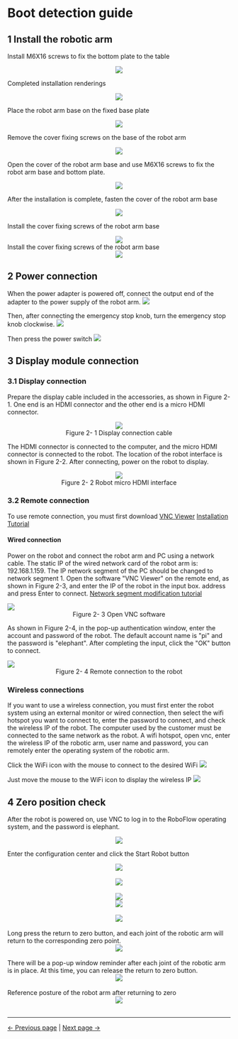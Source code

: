 # Boot detection guide

## 1 Install the robotic arm
Install M6X16 screws to fix the bottom plate to the table

<div align=center><img src="../resources/2-serialproduct/myCobot Pro 600/Chinese/Drawing 15.png"></div>

Completed installation renderings

<div align=center><img src="../resources/2-serialproduct/myCobot Pro 600/Chinese/Drawing 16.png"></div>

Place the robot arm base on the fixed base plate

<div align=center><img src="../resources/2-serialproduct/myCobot Pro 600/Chinese/Drawing 17.png"></div>

Remove the cover fixing screws on the base of the robot arm

<div align=center><img src="../resources/2-serialproduct/myCobot Pro 600/Chinese/Drawing 18.png"></div>

Open the cover of the robot arm base and use M6X16 screws to fix the robot arm base and bottom plate.

<div align=center><img src="../resources/2-serialproduct/myCobot Pro 600/Chinese/Drawing 18.png"></div>

After the installation is complete, fasten the cover of the robot arm base

<div align=center><img src="../resources/2-serialproduct/myCobot Pro 600/Chinese/Drawing 19.png"></div>

Install the cover fixing screws of the robot arm base

<div align=center><img src="../resources/2-serialproduct/myCobot Pro 600/Chinese/Drawing 20.png"></div>
Install the cover fixing screws of the robot arm base
    <div align=center><img src="../resources/2-serialproduct/myCobot Pro 600/Chinese/Drawing 21.png"></div>


## 2 Power connection
When the power adapter is powered off, connect the output end of the adapter to the power supply of the robot arm.
![](../resources/4-FirstInstallAndUse/dianyuan.png)

Then, after connecting the emergency stop knob, turn the emergency stop knob clockwise.
![](../resources/4-FirstInstallAndUse/stop.png)

Then press the power switch
![](../resources/4-FirstInstallAndUse/botton.png)

## 3 Display module connection

### 3.1 Display connection

Prepare the display cable included in the accessories, as shown in Figure 2-1. One end is an HDMI connector and the other end is a micro HDMI connector.

<div align=center><img src="../resources/2-serialproduct/myCobot Pro 600/Chinese/Drawing 24.png"></div>

<center>Figure 2- 1 Display connection cable</center>

The HDMI connector is connected to the computer, and the micro HDMI connector is connected to the robot. The location of the robot interface is shown in Figure 2-2. After connecting, power on the robot to display.

<div align=center><img src="../resources/2-serialproduct/myCobot Pro 600/Chinese/Drawing 25.png"></div>

<center>Figure 2- 2 Robot micro HDMI interface</center>

### **3.2 Remote connection**
To use remote connection, you must first download [VNC Viewer](https://www.realvnc.com/en/connect/download/viewer/)
[Installation Tutorial](https://blog.csdn.net/yushaoyyds/article/details/133926519)
#### Wired connection
Power on the robot and connect the robot arm and PC using a network cable. The static IP of the wired network card of the robot arm is: 192.168.1.159. The IP network segment of the PC should be changed to network segment 1. Open the software "VNC Viewer" on the remote end, as shown in Figure 2-3, and enter the IP of the robot in the input box. address and press Enter to connect.
[Network segment modification tutorial](https://blog.csdn.net/qq_40116418/article/details/120471097)


   <img src="../resources/2-serialproduct/myCobot Pro 600/Chinese/Drawing 26.png">


<center>Figure 2- 3 Open VNC software</center>

As shown in Figure 2-4, in the pop-up authentication window, enter the account and password of the robot. The default account name is "pi" and the password is "elephant". After completing the input, click the "OK" button to connect.


   <img src="../resources/2-serialproduct/myCobot Pro 600/Chinese/Drawing 27.png">

<center>Figure 2- 4 Remote connection to the robot</center>

### Wireless connections
If you want to use a wireless connection, you must first enter the robot system using an external monitor or wired connection, then select the wifi hotspot you want to connect to, enter the password to connect, and check the wireless IP of the robot. The computer used by the customer must be connected to the same network as the robot. A wifi hotspot, open vnc, enter the wireless IP of the robotic arm, user name and password, you can remotely enter the operating system of the robotic arm.

Click the WiFi icon with the mouse to connect to the desired WiFi
![](../resources/4-FirstInstallAndUse/wifi1.png)

Just move the mouse to the WiFi icon to display the wireless IP
![](../resources/4-FirstInstallAndUse/wifi2.png)

## 4 Zero position check

After the robot is powered on, use VNC to log in to the RoboFlow operating system, and the password is elephant.
<div align=center><img src="../resources/2-serialproduct/myCobot Pro 600/Chinese/p0.png"></div>

Enter the configuration center and click the Start Robot button
<div align=center><img src="../resources/2-serialproduct/myCobot Pro 600/Chinese/p1.png"></div>
<br>
<div align=center><img src="../resources/2-serialproduct/myCobot Pro 600/Chinese/p2.png"></div>
<br>
<div align=center><img src="../resources/2-serialproduct/myCobot Pro 600/Chinese/p3.png"></div>
<div align=center><img src="../resources/2-serialproduct/myCobot Pro 600/Chinese/p4.png"></div>
<br>
<div align=center><img src="../resources/2-serialproduct/myCobot Pro 600/Chinese/p5.png"></div>
<br>
Long press the return to zero button, and each joint of the robotic arm will return to the corresponding zero point.
<div align=center><img src="../resources/4-FirstInstallAndUse/zero1.png"></div>
<br>
There will be a pop-up window reminder after each joint of the robotic arm is in place. At this time, you can release the return to zero button.
<div align=center><img src="../resources/4-FirstInstallAndUse/zero3.png"></div>
<br>
Reference posture of the robot arm after returning to zero
<div align=center><img src="../resources/4-FirstInstallAndUse/zero2.jpg"></div>
<br>

<!-- ### 3.1 Joint motion
After entering the RoboFlow system, under the fast movement interface, you can use joint control to control the robot to reach the target position and record the angles of the robot's six joints displayed on the operation panel.
<div align=center><img src="../resources/2-serialproduct/myCobot Pro 600/Chinese/p9.png"></div>

### 3.2 Cartesian motion
It is mainly used to realize intelligent planning of routes to get the robotic arm from one location to another designated location. Divided into [x, y, z, rx, ry, rz], where [x, y, z] represents the position of the robot arm head in space (the coordinate system is a rectangular coordinate system), [rx, ry ,rz] represents the attitude of the robotic arm head at that point (the coordinate system is Euler coordinates)<br/>
After using VNC Viewer to enter the RoboFlow system, under the fast movement interface, you can use Cartesian coordinate control to control the robot to reach the target position and record the 6 coordinate values of the robot displayed on the operation panel.
<div align=center><img src="../resources/2-serialproduct/myCobot Pro 600/Chinese/p10.png"></div> -->




---
[← Previous page](./4.2-ProductUnboxingGuide.md) | [Next page → ](../5-BasicApplication/5-BasicApplication.md)